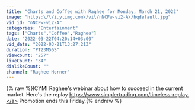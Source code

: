 ```yaml
---
title: "Charts and Coffee with Raghee for Monday, March 21, 2022"
image: "https:\/\/i.ytimg.com\/vi\/nNCFw-vi2-A\/hqdefault.jpg"
vid_id: "nNCFw-vi2-A"
categories: "Entertainment"
tags: ["Charts","Coffee","Raghee"]
date: "2022-03-22T04:20:14+03:00"
vid_date: "2022-03-21T13:27:21Z"
duration: "PT23M56S"
viewcount: "257"
likeCount: "34"
dislikeCount: ""
channel: "Raghee Horner"
---
```

{% raw %}ICYMI Raghee's webinar about how to succeed in the current market. Here's the replay <a rel="nofollow" target="blank" href="https://www.simplertrading.com/timeless-replay.">https://www.simplertrading.com/timeless-replay.</a> Promotion ends this Friday.{% endraw %}
